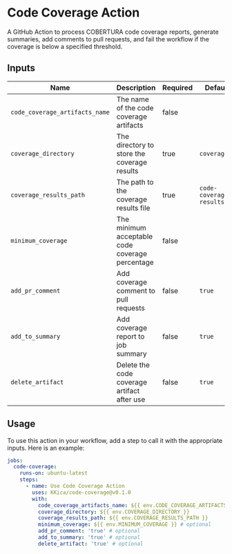 # Code Coverage Action

A GitHub Action to process COBERTURA code coverage reports, generate summaries, add comments to pull requests, and fail the workflow if the coverage is below a specified threshold.

## Inputs

| Name                        | Description                                              | Required | Default                                |
|-----------------------------|----------------------------------------------------------|----------|----------------------------------------|
| `code_coverage_artifacts_name` | The name of the code coverage artifacts                  | false    |                                        |
| `coverage_directory`        | The directory to store the coverage results              | true     | `coverage`                             |
| `coverage_results_path`     | The path to the coverage results file                    | true     | `code-coverage-results.md`             |
| `minimum_coverage`          | The minimum acceptable code coverage percentage          | false    |                                        |
| `add_pr_comment`            | Add coverage comment to pull requests                    | false    | `true`                                 |
| `add_to_summary`            | Add coverage report to job summary                       | false    | `true`                                 |
| `delete_artifact`           | Delete the code coverage artifact after use              | false    | `true`                                 |

## Usage

To use this action in your workflow, add a step to call it with the appropriate inputs. Here is an example:

```yaml
jobs:
  code-coverage:
    runs-on: ubuntu-latest
    steps:
      - name: Use Code Coverage Action
        uses: KKica/code-coverage@v0.1.0
        with:
          code_coverage_artifacts_name: ${{ env.CODE_COVERAGE_ARTIFACTS_NAME }}
          coverage_directory: ${{ env.COVERAGE_DIRECTORY }}
          coverage_results_path: ${{ env.COVERAGE_RESULTS_PATH }}
          minimum_coverage: ${{ env.MINIMUM_COVERAGE }} # optional
          add_pr_comment: 'true' # optional
          add_to_summary: 'true' # optional
          delete_artifact: 'true' # optional

